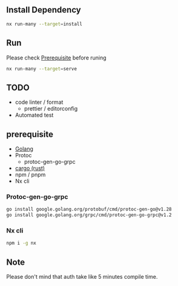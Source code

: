 ## Install Dependency
```sh
nx run-many --target=install
```

## Run
Please check [Prerequisite](#prerequisite) before runing
```sh
nx run-many --target=serve
```

## TODO
- code linter / format
  - prettier / editorconfig
- Automated test

## prerequisite
- [Golang](https://go.dev/doc/install)
- Protoc
  - protoc-gen-go-grpc
- [cargo (rust)](https://rustup.rs/)
- npm / pnpm
- Nx cli

### Protoc-gen-go-grpc
```sh
go install google.golang.org/protobuf/cmd/protoc-gen-go@v1.28
go install google.golang.org/grpc/cmd/protoc-gen-go-grpc@v1.2
```

### Nx cli
```sh
npm i -g nx
```

## Note
Please don't mind that auth take like 5 minutes compile time.
